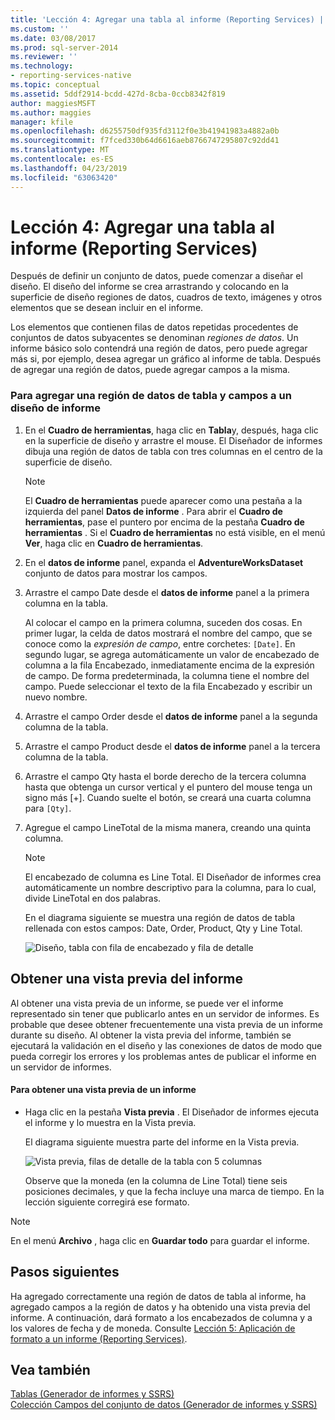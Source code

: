 ```yaml
---
title: 'Lección 4: Agregar una tabla al informe (Reporting Services) | Microsoft Docs'
ms.custom: ''
ms.date: 03/08/2017
ms.prod: sql-server-2014
ms.reviewer: ''
ms.technology:
- reporting-services-native
ms.topic: conceptual
ms.assetid: 5ddf2914-bcdd-427d-8cba-0ccb8342f819
author: maggiesMSFT
ms.author: maggies
manager: kfile
ms.openlocfilehash: d6255750df935fd3112f0e3b41941983a4882a0b
ms.sourcegitcommit: f7fced330b64d6616aeb8766747295807c92dd41
ms.translationtype: MT
ms.contentlocale: es-ES
ms.lasthandoff: 04/23/2019
ms.locfileid: "63063420"
---
```

# <a name="lesson-4-adding-a-table-to-the-report-reporting-services"></a>Lección 4: Agregar una tabla al informe (Reporting Services)
  Después de definir un conjunto de datos, puede comenzar a diseñar el diseño. El diseño del informe se crea arrastrando y colocando en la superficie de diseño regiones de datos, cuadros de texto, imágenes y otros elementos que se desean incluir en el informe.  
  
 Los elementos que contienen filas de datos repetidas procedentes de conjuntos de datos subyacentes se denominan *regiones de datos*. Un informe básico solo contendrá una región de datos, pero puede agregar más si, por ejemplo, desea agregar un gráfico al informe de tabla. Después de agregar una región de datos, puede agregar campos a la misma.  
  
### <a name="to-add-a-table-data-region-and-fields-to-a-report-layout"></a>Para agregar una región de datos de tabla y campos a un diseño de informe  
  
1.  En el **Cuadro de herramientas**, haga clic en **Tabla**y, después, haga clic en la superficie de diseño y arrastre el mouse. El Diseñador de informes dibuja una región de datos de tabla con tres columnas en el centro de la superficie de diseño.  
  
    > [!NOTE]  
    >  El **Cuadro de herramientas** puede aparecer como una pestaña a la izquierda del panel **Datos de informe** . Para abrir el **Cuadro de herramientas**, pase el puntero por encima de la pestaña **Cuadro de herramientas** . Si el **Cuadro de herramientas** no está visible, en el menú **Ver**, haga clic en **Cuadro de herramientas**.  
  
2.  En el **datos de informe** panel, expanda el **AdventureWorksDataset** conjunto de datos para mostrar los campos.  
  
3.  Arrastre el campo Date desde el **datos de informe** panel a la primera columna en la tabla.  
  
     Al colocar el campo en la primera columna, suceden dos cosas. En primer lugar, la celda de datos mostrará el nombre del campo, que se conoce como la *expresión de campo*, entre corchetes: `[Date]`. En segundo lugar, se agrega automáticamente un valor de encabezado de columna a la fila Encabezado, inmediatamente encima de la expresión de campo. De forma predeterminada, la columna tiene el nombre del campo. Puede seleccionar el texto de la fila Encabezado y escribir un nuevo nombre.  
  
4.  Arrastre el campo Order desde el **datos de informe** panel a la segunda columna de la tabla.  
  
5.  Arrastre el campo Product desde el **datos de informe** panel a la tercera columna de la tabla.  
  
6.  Arrastre el campo Qty hasta el borde derecho de la tercera columna hasta que obtenga un cursor vertical y el puntero del mouse tenga un signo más [+]. Cuando suelte el botón, se creará una cuarta columna para `[Qty]`.  
  
7.  Agregue el campo LineTotal de la misma manera, creando una quinta columna.  
  
    > [!NOTE]  
    >  El encabezado de columna es Line Total. El Diseñador de informes crea automáticamente un nombre descriptivo para la columna, para lo cual, divide LineTotal en dos palabras.  
  
     En el diagrama siguiente se muestra una región de datos de tabla rellenada con estos campos: Date, Order, Product, Qty y Line Total.  
  
     ![Diseño, tabla con fila de encabezado y fila de detalle](../../2014/tutorials/media/rs-basictabledetailsdesign.gif "diseño, tabla con fila de encabezado y fila de detalles")  
  
## <a name="preview-your-report"></a>Obtener una vista previa del informe  
 Al obtener una vista previa de un informe, se puede ver el informe representado sin tener que publicarlo antes en un servidor de informes. Es probable que desee obtener frecuentemente una vista previa de un informe durante su diseño. Al obtener la vista previa del informe, también se ejecutará la validación en el diseño y las conexiones de datos de modo que pueda corregir los errores y los problemas antes de publicar el informe en un servidor de informes.  
  
#### <a name="to-preview-a-report"></a>Para obtener una vista previa de un informe  
  
-   Haga clic en la pestaña **Vista previa** . El Diseñador de informes ejecuta el informe y lo muestra en la Vista previa.  
  
     El diagrama siguiente muestra parte del informe en la Vista previa.  
  
     ![Vista previa, filas de detalle de la tabla con 5 columnas](../../2014/tutorials/media/rs-basictabledetailspreview.gif "Vista previa, filas de detalle de la tabla con 5 columnas")  
  
     Observe que la moneda (en la columna de Line Total) tiene seis posiciones decimales, y que la fecha incluye una marca de tiempo. En la lección siguiente corregirá ese formato.  
  
> [!NOTE]  
>  En el menú **Archivo** , haga clic en **Guardar todo** para guardar el informe.  
  
## <a name="next-steps"></a>Pasos siguientes  
 Ha agregado correctamente una región de datos de tabla al informe, ha agregado campos a la región de datos y ha obtenido una vista previa del informe. A continuación, dará formato a los encabezados de columna y a los valores de fecha y de moneda. Consulte [Lección 5: Aplicación de formato a un informe &#40;Reporting Services&#41;](../reporting-services/lesson-5-formatting-a-report-reporting-services.md).  
  
## <a name="see-also"></a>Vea también  
 [Tablas &#40;Generador de informes y SSRS&#41;](report-design/tables-report-builder-and-ssrs.md)   
 [Colección Campos del conjunto de datos &#40;Generador de informes y SSRS&#41;](report-data/dataset-fields-collection-report-builder-and-ssrs.md)  
  
  
